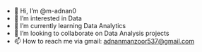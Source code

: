 - 👋 Hi, I’m @m-adnan0
- 👀 I’m interested in Data
- 🌱 I’m currently learning Data Analytics
- 💞️ I’m looking to collaborate on Data Analysis projects
- 📫 How to reach me via gmail: adnanmanzoor537@gmail.com

<!---
m-adnan0/m-adnan0 is a ✨ special ✨ repository because its `README.md` (this file) appears on your GitHub profile.
You can click the Preview link to take a look at your changes.
--->

